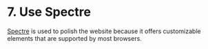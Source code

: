 # 7. Use Spectre

[Spectre](https://picturepan2.github.io/spectre/getting-started.html) is used to
polish the website because it offers customizable elements that are supported by
most browsers.
